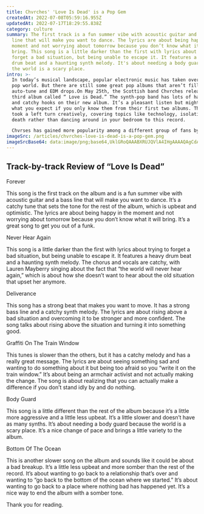 ```yaml
---
title: Chvrches' 'Love Is Dead' is a Pop Gem
createdAt: 2022-07-08T05:59:16.955Z
updatedAt: 2022-07-17T18:29:55.838Z
category: culture
summary: The first track is a fun summer vibe with acoustic guitar and a bass
  line that will make you want to dance. The lyrics are about being happy in the
  moment and not worrying about tomorrow because you don’t know what it will
  bring. This song is a little darker than the first with lyrics about trying to
  forget a bad situation, but being unable to escape it. It features a heavy
  drum beat and a haunting synth melody. It's about needing a body guard because
  the world is a scary place.
intro: >-
  In today’s musical landscape, popular electronic music has taken over the
  pop world. But there are still some great pop albums that aren’t filled with
  auto-tune and EDM drops.On May 25th, the Scottish band Chvrches released their
  third album called “ Love is Dead.” The synth-pop band has lots of happy vibes
  and catchy hooks on their new album. It’s a pleasant listen but might not be
  what you expect if you only know them from their first two albums. The band
  took a left turn creatively, covering topics like technology, isolation and
  death rather than dancing around in your bedroom to this record. 

  Chvrses has gained more popularity among a different group of fans by releasing this album than they ever did with their first two releases combined. This is partially because they have expanded their audience by collaborating on songs with Haim and Bleachers recently as well as making this change in sound so now they have crossover appeal to radio listeners too!
imageSrc: /articles/chvrches-love-is-dead-is-a-pop-gem.png
imageSrcBase64: data:image/png;base64,UklGRoQAAABXRUJQVlA4IHgAAAAQAgCdASoKAAoAAUAmJbACdLoAAnVMgpEAAP7pB2tWqAD9ulwnb6PrRn7eOiYGZ2vaZBKDdd//+1YbzhHlMhrOHUGxYRRuzeSrfV8tuzx2CT/YqDZ9FLXJddh59f/tREDjV+v/id+fapXG3f/y0L/u2chbof4uYAA=
---
```


## Track-by-track Review of “Love Is Dead”

Forever

This song is the first track on the album and is a fun summer vibe with acoustic guitar and a bass line that will make you want to dance. It’s a catchy tune that sets the tone for the rest of the album, which is upbeat and optimistic. The lyrics are about being happy in the moment and not worrying about tomorrow because you don’t know what it will bring. It’s a great song to get you out of a funk.

Never Hear Again

This song is a little darker than the first with lyrics about trying to forget a bad situation, but being unable to escape it. It features a heavy drum beat and a haunting synth melody. The chorus and vocals are catchy, with Lauren Mayberry singing about the fact that “the world will never hear again,” which is about how she doesn’t want to hear about the old situation that upset her anymore.

Deliverance

This song has a strong beat that makes you want to move. It has a strong bass line and a catchy synth melody. The lyrics are about rising above a bad situation and overcoming it to be stronger and more confident. The song talks about rising above the situation and turning it into something good.

Graffiti On The Train Window

This tunes is slower than the others, but it has a catchy melody and has a really great message. The lyrics are about seeing something sad and wanting to do something about it but being too afraid so you “write it on the train window.” It’s about being an armchair activist and not actually making the change. The song is about realizing that you can actually make a difference if you don’t stand idly by and do nothing.

Body Guard

This song is a little different than the rest of the album because it’s a little more aggressive and a little less upbeat. It’s a little slower and doesn’t have as many synths. It’s about needing a body guard because the world is a scary place. It’s a nice change of pace and brings a little variety to the album.

Bottom Of The Ocean

This is another slower song on the album and sounds like it could be about a bad breakup. It’s a little less upbeat and more somber than the rest of the record. It’s about wanting to go back to a relationship that’s over and wanting to “go back to the bottom of the ocean where we started.” It’s about wanting to go back to a place where nothing bad has happened yet. It’s a nice way to end the album with a somber tone.

Thank you for reading.
